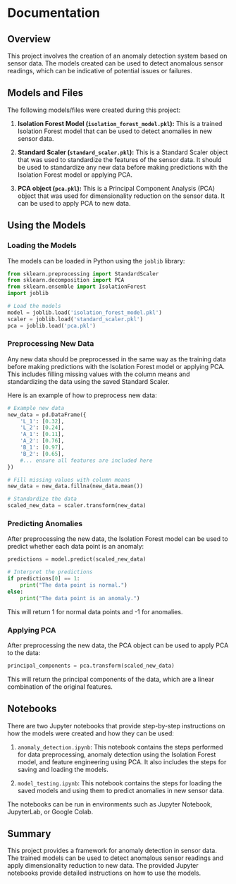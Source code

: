 
# Documentation

## Overview

This project involves the creation of an anomaly detection system based on sensor data. The models created can be used to detect anomalous sensor readings, which can be indicative of potential issues or failures.

## Models and Files

The following models/files were created during this project:

1. **Isolation Forest Model (`isolation_forest_model.pkl`):** This is a trained Isolation Forest model that can be used to detect anomalies in new sensor data.

2. **Standard Scaler (`standard_scaler.pkl`):** This is a Standard Scaler object that was used to standardize the features of the sensor data. It should be used to standardize any new data before making predictions with the Isolation Forest model or applying PCA.

3. **PCA object (`pca.pkl`):** This is a Principal Component Analysis (PCA) object that was used for dimensionality reduction on the sensor data. It can be used to apply PCA to new data.

## Using the Models

### Loading the Models

The models can be loaded in Python using the `joblib` library:

```python
from sklearn.preprocessing import StandardScaler
from sklearn.decomposition import PCA
from sklearn.ensemble import IsolationForest
import joblib

# Load the models
model = joblib.load('isolation_forest_model.pkl')
scaler = joblib.load('standard_scaler.pkl')
pca = joblib.load('pca.pkl')
```

### Preprocessing New Data

Any new data should be preprocessed in the same way as the training data before making predictions with the Isolation Forest model or applying PCA. This includes filling missing values with the column means and standardizing the data using the saved Standard Scaler.

Here is an example of how to preprocess new data:

```python
# Example new data
new_data = pd.DataFrame({
    'L_1': [0.32],
    'L_2': [0.24],
    'A_1': [0.11],
    'A_2': [0.76],
    'B_1': [0.97],
    'B_2': [0.65],
    #... ensure all features are included here
})

# Fill missing values with column means
new_data = new_data.fillna(new_data.mean())

# Standardize the data
scaled_new_data = scaler.transform(new_data)
```

### Predicting Anomalies

After preprocessing the new data, the Isolation Forest model can be used to predict whether each data point is an anomaly:

```python
predictions = model.predict(scaled_new_data)

# Interpret the predictions
if predictions[0] == 1:
    print("The data point is normal.")
else:
    print("The data point is an anomaly.")
```

This will return 1 for normal data points and -1 for anomalies.

### Applying PCA

After preprocessing the new data, the PCA object can be used to apply PCA to the data:

```python
principal_components = pca.transform(scaled_new_data)
```

This will return the principal components of the data, which are a linear combination of the original features.

## Notebooks

There are two Jupyter notebooks that provide step-by-step instructions on how the models were created and how they can be used:

1. `anomaly_detection.ipynb`: This notebook contains the steps performed for data preprocessing, anomaly detection using the Isolation Forest model, and feature engineering using PCA. It also includes the steps for saving and loading the models.

2. `model_testing.ipynb`: This notebook contains the steps for loading the saved models and using them to predict anomalies in new sensor data. 

The notebooks can be run in environments such as Jupyter Notebook, JupyterLab, or Google Colab.

## Summary

This project provides a framework for anomaly detection in sensor data. The trained models can be used to detect anomalous sensor readings and apply dimensionality reduction to new data. The provided Jupyter notebooks provide detailed instructions on how to use the models.
